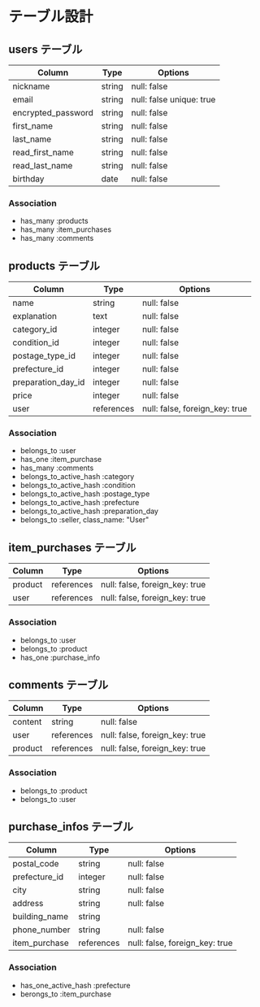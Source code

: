# テーブル設計

## users テーブル
| Column             | Type   | Options                   |
| ------------------ | ------ | ------------------------- |
| nickname           | string | null: false               |
| email              | string | null: false  unique: true |
| encrypted_password | string | null: false               |
| first_name         | string | null: false               |
| last_name          | string | null: false               |
| read_first_name    | string | null: false               |
| read_last_name     | string | null: false               |
| birthday           | date   | null: false               |

### Association

- has_many :products
- has_many :item_purchases
- has_many :comments

## products テーブル
| Column              | Type       | Options                        |
| ------------------- | ---------- | ------------------------------ |
| name                | string     | null: false                    |
| explanation         | text       | null: false                    |
| category_id         | integer    | null: false                    |
| condition_id        | integer    | null: false                    |
| postage_type_id     | integer    | null: false                    |
| prefecture_id       | integer    | null: false                    |
| preparation_day_id  | integer    | null: false                    |
| price               | integer    | null: false                    |
| user                | references | null: false, foreign_key: true | 


### Association

- belongs_to :user
- has_one :item_purchase
- has_many :comments
- belongs_to_active_hash :category
- belongs_to_active_hash :condition
- belongs_to_active_hash :postage_type
- belongs_to_active_hash :prefecture
- belongs_to_active_hash :preparation_day
- belongs_to :seller, class_name: "User"


## item_purchases テーブル
| Column        | Type      | Options                        |
| ------------- | --------- | ------------------------------ |
| product       | references| null: false, foreign_key: true |
| user          | references| null: false, foreign_key: true |

### Association
- belongs_to :user
- belongs_to :product
- has_one :purchase_info


## comments テーブル
| Column  | Type       | Options                        |
| ------- | ---------- | ------------------------------ |
| content | string     | null: false                    |
| user    | references | null: false, foreign_key: true |
| product | references | null: false, foreign_key: true |

### Association

- belongs_to :product
- belongs_to :user

## purchase_infos テーブル

| Column        | Type       | Options                        |
| ------------- | ---------- | ------------------------------ |
| postal_code   | string     | null: false                    |
| prefecture_id | integer    | null: false                    |
| city          | string     | null: false                    |
| address       | string     | null: false                    |
| building_name | string     |                                |
| phone_number  | string     | null: false                    |
| item_purchase | references | null: false, foreign_key: true |

### Association

- has_one_active_hash :prefecture
- berongs_to :item_purchase




